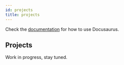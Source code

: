```yaml
---
id: projects
title: projects
---
```


Check the [documentation](https://docusaurus.io) for how to use Docusaurus.

## Projects

Work in progress, stay tuned.
